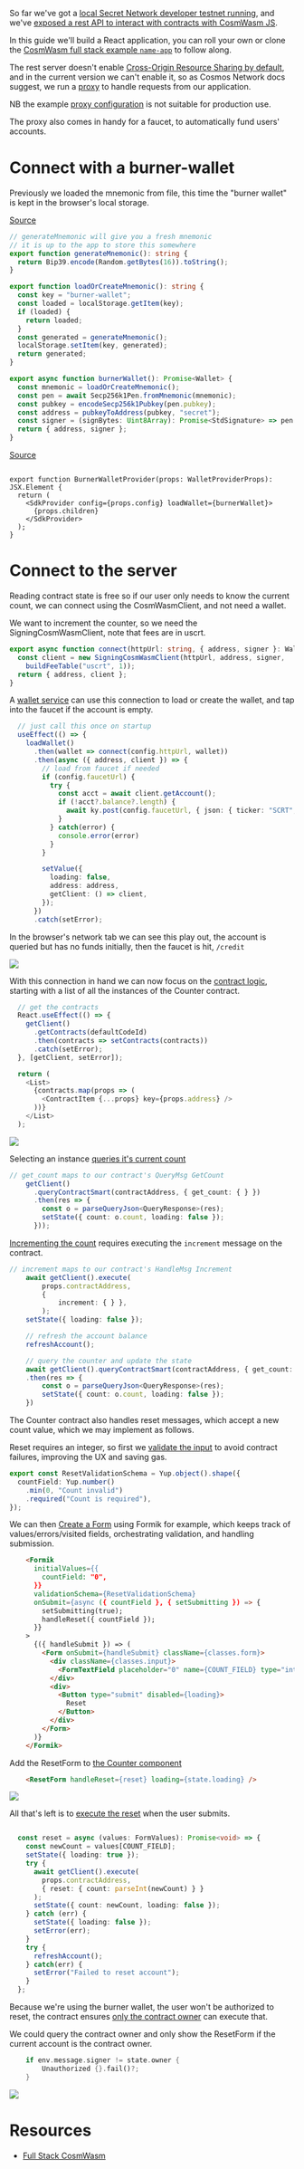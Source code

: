 So far we've got a [local Secret Network developer testnet running](README.md), and we've [exposed a rest API to interact with contracts with CosmWasm JS](cosmwasm-js.md).

In this guide we'll build a React application, you can roll your own or clone the [CosmWasm full stack example `name-app`](https://github.com/CosmWasm/name-app) to follow along.

The rest server doesn't enable [Cross-Origin Resource Sharing by default](https://docs.cosmos.network/master/interfaces/rest.html#cross-origin-resource-sharing-cors), and in the current version we can't enable it, so as Cosmos Network docs suggest, we run a [proxy](https://github.com/levackt/devx2/blob/cb9b9206a77f9deed4f16f7b4d5a614cb38c392d/docker-compose.yaml#L17) to handle requests from our application.

NB the example [proxy configuration](https://github.com/levackt/devx2/blob/cb9b9206a77f9deed4f16f7b4d5a614cb38c392d/config/nginx.conf#L38) is not suitable for production use.

The proxy also comes in handy for a faucet, to automatically fund users' accounts.

# Connect with a burner-wallet

Previously we loaded the mnemonic from file, this time the "burner wallet" is kept in the browser's local storage.

[Source](https://github.com/CosmWasm/name-app/blob/a0e2dd78625584f929fdedf964256931a3474616/src/service/sdk.ts#L18)
```ts
// generateMnemonic will give you a fresh mnemonic
// it is up to the app to store this somewhere
export function generateMnemonic(): string {
  return Bip39.encode(Random.getBytes(16)).toString();
}

export function loadOrCreateMnemonic(): string {
  const key = "burner-wallet";
  const loaded = localStorage.getItem(key);
  if (loaded) {
    return loaded;
  }
  const generated = generateMnemonic();
  localStorage.setItem(key, generated);
  return generated;
}

export async function burnerWallet(): Promise<Wallet> {
  const mnemonic = loadOrCreateMnemonic();
  const pen = await Secp256k1Pen.fromMnemonic(mnemonic);
  const pubkey = encodeSecp256k1Pubkey(pen.pubkey);
  const address = pubkeyToAddress(pubkey, "secret");
  const signer = (signBytes: Uint8Array): Promise<StdSignature> => pen.sign(signBytes);
  return { address, signer };
}
```

[Source](https://github.com/CosmWasm/name-app/blob/a0e2dd78625584f929fdedf964256931a3474616/src/service/wallet.tsx#L39)

```tsx

export function BurnerWalletProvider(props: WalletProviderProps): JSX.Element {
  return (
    <SdkProvider config={props.config} loadWallet={burnerWallet}>
      {props.children}
    </SdkProvider>
  );
}
```

# Connect to the server

Reading contract state is free so if our user only needs to know the current count, we can connect using the CosmWasmClient, and not need a wallet.

We want to increment the counter, so we need the SigningCosmWasmClient, note that fees are in uscrt.

```ts
export async function connect(httpUrl: string, { address, signer }: Wallet): Promise<ConnectResult> {
  const client = new SigningCosmWasmClient(httpUrl, address, signer,
    buildFeeTable("uscrt", 1));
  return { address, client };
}
```

A [wallet service](https://github.com/CosmWasm/name-app/blob/master/src/service/wallet.tsx) can use this connection to load or create the wallet, and tap into the faucet if the account is empty.

```ts
  // just call this once on startup
  useEffect(() => {
    loadWallet()
      .then(wallet => connect(config.httpUrl, wallet))
      .then(async ({ address, client }) => {
        // load from faucet if needed
        if (config.faucetUrl) {
          try {
            const acct = await client.getAccount();
            if (!acct?.balance?.length) {
              await ky.post(config.faucetUrl, { json: { ticker: "SCRT", address } });
            }
          } catch(error) {
            console.error(error)
          }
        }

        setValue({
          loading: false,
          address: address,
          getClient: () => client,
        });
      })
      .catch(setError);
```

In the browser's network tab we can see this play out, the account is queried but has no funds initially, then the faucet is hit, `/credit`

![](images/faucet.png)

With this connection in hand we can now focus on the [contract logic](https://github.com/CosmWasm/name-app/blob/master/src/components/ContractLogic/index.tsx), starting with a list of all the instances of the Counter contract.

```ts
  // get the contracts
  React.useEffect(() => {
    getClient()
      .getContracts(defaultCodeId)
      .then(contracts => setContracts(contracts))
      .catch(setError);
  }, [getClient, setError]);

  return (
    <List>
      {contracts.map(props => (
        <ContractItem {...props} key={props.address} />
      ))}
    </List>
  );

```

![](images/contract-items.png)

Selecting an instance [queries it's current count](https://github.com/levackt/devx2/blob/cb9b9206a77f9deed4f16f7b4d5a614cb38c392d/client/src/components/ContractLogic/Counter.tsx#L42)

```ts
// get_count maps to our contract's QueryMsg GetCount
    getClient()
      .queryContractSmart(contractAddress, { get_count: { } })
      .then(res => {
        const o = parseQueryJson<QueryResponse>(res);
        setState({ count: o.count, loading: false });
      }));
```

[Incrementing the count](https://github.com/levackt/devx2/blob/cb9b9206a77f9deed4f16f7b4d5a614cb38c392d/client/src/components/ContractLogic/Counter.tsx#L55) requires executing the `increment` message on the contract.

```ts
// increment maps to our contract's HandleMsg Increment
    await getClient().execute(
        props.contractAddress,
        {
            increment: { } },
        );
    setState({ loading: false });

    // refresh the account balance
    refreshAccount();

    // query the counter and update the state
    await getClient().queryContractSmart(contractAddress, { get_count: { } })
    .then(res => {
        const o = parseQueryJson<QueryResponse>(res);
        setState({ count: o.count, loading: false });
    })
```

The Counter contract also handles reset messages, which accept a new count value, which we may implement as follows.

Reset requires an integer, so first we [validate the input](https://github.com/levackt/devx2/blob/master/client/src/components/Form/validationSchema.ts) to avoid contract failures, improving the UX and saving gas.

```ts
export const ResetValidationSchema = Yup.object().shape({
  countField: Yup.number()
    .min(0, "Count invalid")
    .required("Count is required"),
});

```

We can then [Create a Form](https://github.com/levackt/devx2/blob/master/client/src/components/ContractLogic/ResetForm.tsx) using Formik for example, which keeps track of values/errors/visited fields, orchestrating validation, and handling submission.

```html
    <Formik
      initialValues={{
        countField: "0",
      }}
      validationSchema={ResetValidationSchema}
      onSubmit={async ({ countField }, { setSubmitting }) => {
        setSubmitting(true);
        handleReset({ countField });
      }}
    >
      {({ handleSubmit }) => (
        <Form onSubmit={handleSubmit} className={classes.form}>
          <div className={classes.input}>
            <FormTextField placeholder="0" name={COUNT_FIELD} type="integer" />
          </div>
          <div>
            <Button type="submit" disabled={loading}>
              Reset
            </Button>
          </div>
        </Form>
      )}
    </Formik>
```

Add the ResetForm to [the Counter component](https://github.com/levackt/devx2/blob/cb9b9206a77f9deed4f16f7b4d5a614cb38c392d/client/src/components/ContractLogic/Counter.tsx#L114)
```html
    <ResetForm handleReset={reset} loading={state.loading} />
```

![](images/reset.png)

All that's left is to [execute the reset](https://github.com/levackt/devx2/blob/cb9b9206a77f9deed4f16f7b4d5a614cb38c392d/client/src/components/ContractLogic/Counter.tsx#L85) when the user submits.

```ts

  const reset = async (values: FormValues): Promise<void> => {
    const newCount = values[COUNT_FIELD];
    setState({ loading: true });
    try {
      await getClient().execute(
        props.contractAddress,
        { reset: { count: parseInt(newCount) } }
      );
      setState({ count: newCount, loading: false });
    } catch (err) {
      setState({ loading: false });
      setError(err);
    }
    try {
      refreshAccount();
    } catch(err) {
      setError("Failed to reset account");
    }
  };

```

Because we're using the burner wallet, the user won't be authorized to reset, the contract ensures [only the contract owner](https://github.com/levackt/devx2/blob/cb9b9206a77f9deed4f16f7b4d5a614cb38c392d/src/contract.rs#L52) can execute that. 

We could query the contract owner and only show the ResetForm if the current account is the contract owner.

```rust
    if env.message.signer != state.owner {
        Unauthorized {}.fail()?;
    }
```

![](images/unauthorized.png)


# Resources
- [Full Stack CosmWasm](https://medium.com/confio/full-stack-cosmwasm-12fb3ae5cd5a)
